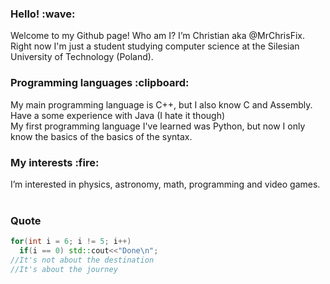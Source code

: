<h3> Hello! :wave: </h3>
Welcome to my Github page! Who am I? I’m Christian aka @MrChrisFix. Right now I'm just a student studying computer science at the Silesian University of Technology (Poland). <br>

<h3>Programming languages :clipboard:</h3>
My main programming language is C++, but I also know C and Assembly.<br>
Have a some experience with Java (I hate it though) <br>
My first programming language I've learned was Python, but now I only know the basics of the basics of the syntax.

<h3> My interests :fire:</h3>
I’m interested in physics, astronomy, math, programming and video games. <br>
<br>
<h3>Quote</h3>

```cpp
for(int i = 6; i != 5; i++)
  if(i == 0) std::cout<<"Done\n";
//It's not about the destination  
//It's about the journey
```

<!---
MrChrisFix/MrChrisFix is a ✨ special ✨ repository because its `README.md` (this file) appears on your GitHub profile.
You can click the Preview link to take a look at your changes.
--->
